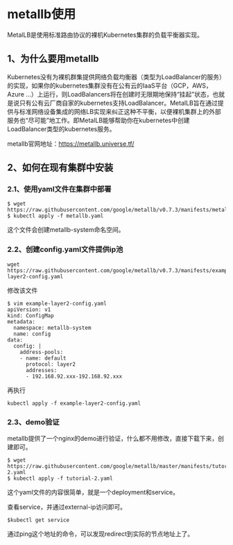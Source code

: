 # metallb使用

MetalLB是使用标准路由协议的裸机Kubernetes集群的负载平衡器实现。

## 1、为什么要用metallb

​	Kubernetes没有为裸机群集提供网络负载均衡器（类型为LoadBalancer的服务）的实现，如果你的kubernetes集群没有在公有云的IaaS平台（GCP，AWS，Azure …）上运行，则LoadBalancers将在创建时无限期地保持“挂起”状态，也就是说只有公有云厂商自家的kubernetes支持LoadBalancer。MetalLB旨在通过提供与标准网络设备集成的网络LB实现来纠正这种不平衡，以便裸机集群上的外部服务也“尽可能”地工作。即MetalLB能够帮助你在kubernetes中创建LoadBalancer类型的kubernetes服务。

metallb官网地址：<https://metallb.universe.tf/>

## 2、如何在现有集群中安装

###    2.1、使用yaml文件在集群中部署

```
$ wget https://raw.githubusercontent.com/google/metallb/v0.7.3/manifests/metallb.yaml
$ kubectl apply -f metallb.yaml
```

这个文件会创建metallb-system命名空间。

### 2.2、创建config.yaml文件提供ip池

```
wget https://raw.githubusercontent.com/google/metallb/v0.7.3/manifests/example-layer2-config.yaml
```

   修改该文件

```
$ vim example-layer2-config.yaml 
apiVersion: v1
kind: ConfigMap
metadata:
  namespace: metallb-system
  name: config
data:
  config: |
    address-pools:
    - name: default
      protocol: layer2
      addresses:
      - 192.168.92.xxx-192.168.92.xxx
```

再执行

```
kubectl apply -f example-layer2-config.yaml
```

### 2.3、demo验证

metallb提供了一个nginx的demo进行验证，什么都不用修改，直接下载下来，创建即可。

```
$ wget https://raw.githubusercontent.com/google/metallb/master/manifests/tutorial-2.yaml
$ kubectl apply -f tutorial-2.yaml
```

  这个yaml文件的内容很简单，就是一个deployment和service。

查看service，并通过external-ip访问即可。

```
$kubectl get service 
```

通过ping这个地址的命令，可以发现redirect到实际的节点地址上了。





